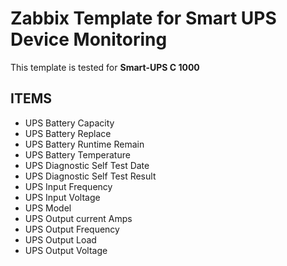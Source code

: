 # Zabbix Template for Smart UPS Device Monitoring

This template is tested for **Smart-UPS C 1000**

## ITEMS
* UPS Battery Capacity
* UPS Battery Replace
* UPS Battery Runtime Remain
* UPS Battery Temperature
* UPS Diagnostic Self Test Date
* UPS Diagnostic Self Test Result
* UPS Input Frequency
* UPS Input Voltage
* UPS Model
* UPS Output current Amps
* UPS Output Frequency
* UPS Output Load
* UPS Output Voltage
